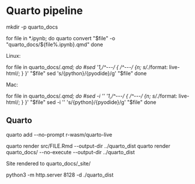 # Quarto pipeline

mkdir -p quarto_docs

for file in *.ipynb; do
    quarto convert "$file" -o "quarto_docs/${file%.ipynb}.qmd"
done


Linux:

for file in quarto_docs/*.qmd; do
    #sed '1,/^---/ { /^---/ {n; s/.*/format: live-html/; } }' "$file"
    sed 's/{python}/{pyodide}/g' "$file"
done


Mac:

for file in quarto_docs/*.qmd; do
    #sed -i '' '1,/^---/ { /^---/ {n; s/.*/format: live-html/; } }' "$file"
    sed -i '' 's/{python}/{pyodide}/g' "$file"
done



## Quarto

quarto add --no-prompt r-wasm/quarto-live

quarto render src/FILE.Rmd --output-dir ../quarto_dist
quarto render quarto_docs/ --no-execute --output-dir ../quarto_dist

Site rendered to quarto_docs/_site/


python3 -m http.server 8128 -d ./quarto_dist